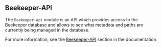 ## Beekeeper-API

The `Beekeeper-api` module is an API which provides access to the Beekeeper database and allows to see what metadata and paths are currently being managed in the database.

For more information, see the [Beekeeper-API](https://github.com/ExpediaGroup/beekeeper#beekeeper-api) section in the documentation.